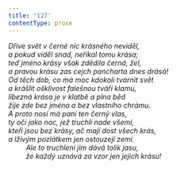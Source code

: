 ```yaml
---
title: '127'
contentType: prose
---
```


_Dříve svět v černé nic krásného neviděl,  
a pokud viděl snad, neříkal tomu krása;  
teď jméno krásy však zdědila černá, žel,  
a pravou krásu zas cejch pancharta dnes drásá!  
Od těch dob, co má moc kdokoli tvárnit svět  
a krášlit ošklivost falešnou tváří klamu,  
líbezná krása je v klatbě a plna běd  
žije zde bez jména a bez vlastního chrámu.  
A proto nosí má paní ten černý vlas,  
ty oči jako noc, jež truchlí nade všemi,  
kteří jsou bez krásy, ač mají dost všech krás,  
a lživým pozlátkem jen ostouzejí zemi.  
         Ale to truchlení jim dává tolik jasu,  
         že každý uznává za vzor jen jejich krásu!_
